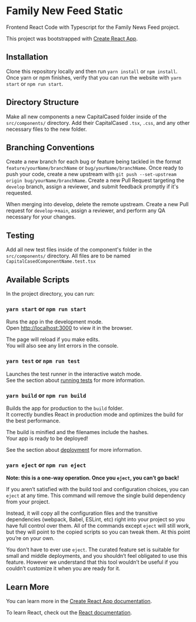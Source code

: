 # Family New Feed Static
Frontend React Code with Typescript for the Family News Feed project.

This project was bootstrapped with [Create React App](https://github.com/facebook/create-react-app).

## Installation

Clone this repository locally and then run `yarn install` or `npm install`. Once yarn or npm finishes, verify that you can run the website with `yarn start` or `npm run start`.

## Directory Structure

Make all new components a new CapitalCased folder inside of the `src/components/` directory. Add their CapitalCased `.tsx`, `.css`, and any other necessary files to the new folder.

## Branching Conventions

Create a new branch for each bug or feature being tackled in the format `feature/yourName/branchName` or `bug/yourName/branchName`. Once ready to push your code, create a new upstream with `git push --set-upstream origin bug/yourName/branchName`. Create a new Pull Request targeting the `develop` branch, assign a reviewer, and submit feedback promptly if it's requested.  

When merging into develop, delete the remote upstream. Create a new Pull request for `develop`->`main`, assign a reviewer, and perform any QA necessary for your changes.

## Testing

Add all new test files inside of the component's folder in the `src/components/` directory. All files are to be named `CapitalCasedComponentName.test.tsx`

## Available Scripts

In the project directory, you can run:

### `yarn start` or `npm run start`

Runs the app in the development mode.<br />
Open [http://localhost:3000](http://localhost:3000) to view it in the browser.

The page will reload if you make edits.<br />
You will also see any lint errors in the console.

### `yarn test` or `npm run test`

Launches the test runner in the interactive watch mode.<br />
See the section about [running tests](https://facebook.github.io/create-react-app/docs/running-tests) for more information.

### `yarn build` or `npm run build`

Builds the app for production to the `build` folder.<br />
It correctly bundles React in production mode and optimizes the build for the best performance.

The build is minified and the filenames include the hashes.<br />
Your app is ready to be deployed!

See the section about [deployment](https://facebook.github.io/create-react-app/docs/deployment) for more information.

### `yarn eject` or `npm run eject`

**Note: this is a one-way operation. Once you `eject`, you can’t go back!**

If you aren’t satisfied with the build tool and configuration choices, you can `eject` at any time. This command will remove the single build dependency from your project.

Instead, it will copy all the configuration files and the transitive dependencies (webpack, Babel, ESLint, etc) right into your project so you have full control over them. All of the commands except `eject` will still work, but they will point to the copied scripts so you can tweak them. At this point you’re on your own.

You don’t have to ever use `eject`. The curated feature set is suitable for small and middle deployments, and you shouldn’t feel obligated to use this feature. However we understand that this tool wouldn’t be useful if you couldn’t customize it when you are ready for it.

## Learn More

You can learn more in the [Create React App documentation](https://facebook.github.io/create-react-app/docs/getting-started).

To learn React, check out the [React documentation](https://reactjs.org/).
